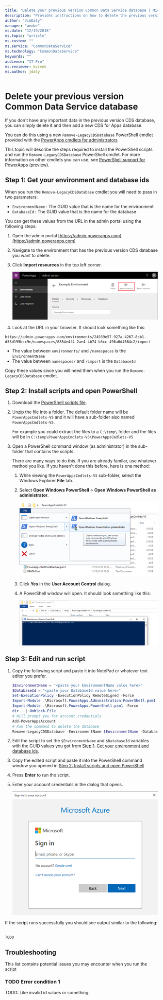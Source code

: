 ```yaml
---
title: "Delete your previous version Common Data Service database | Microsoft Docs"
description: "Provides instructions on how to delete the previous version of Common Data Service database"
author: "JimDaly"
manager: "annbe"
ms.date: "12/19/2018"
ms.topic: "article"
ms.custom: ""
ms.service: "CommonDataService"
ms.technology: "CommonDataService"
keywords: ""
audience: "IT Pro"
ms.reviewer: kvivek
ms.author: jdaly
---
```

# Delete your previous version Common Data Service database 

If you don't have any important data in the previous version CDS database, you can simply delete it and then add a new CDS for Apps database.

You can do this using a new `Remove-LegacyCDSDatabase` PowerShell cmdlet provided with the [PowerApps cmdlets for administrators](/powerapps/administrator/powerapps-powershell#powerapps-cmdlets-for-administrators-preview)

This topic will describe the steps required to install the PowerShell scripts and run the `Remove-LegacyCDSDatabase` PowerShell cmdlet. For more information on other cmdlets you can use, see [PowerShell support for PowerApps (preview)](/powerapps/administrator/powerapps-powershell).

## Step 1: Get your environment and database ids

When you run the `Remove-LegacyCDSDatabase` cmdlet you will need to pass in two parameters:

- `EnvironmentName` : The GUID value that is the name for the environment
- `DatabaseId` : The GUID value that is the name for the database

You can get these values from the URL in the admin portal using the following steps:

1. Open the admin portal [https://admin.powerapps.com](https://admin.powerapps.com)
1. Navigate to the environment that has the previous version CDS database you want to delete.
1. Click **Import resources** in the top left corner.

    ![Import resources button](media/import-resources-button.png)

1. Look at the URL in your browser. It should look something like this:

```
https://admin.powerapps.com/environments/24939e57-927a-4267-8cb1-d53d195bcc9e/namespaces/8854e4f4-2ae4-4b74-b3cc-496a6d4584c2/import
```

- The value between `environments/` and `/namespaces` is the `EnvironmentName`
- The value between `namespaces/` and `/import` is the `DatabaseId`

Copy these values since you will need them when you run the `Remove-LegacyCDSDatabase` cmdlet.

## Step 2: Install scripts and open PowerShell

1. Download the [PowerShell scripts file](https://go.microsoft.com/fwlink/?linkid=2006349).

1. Unzip the file into a folder. The default folder name will be `PowerAppsCmdlets-V5` and it will have a sub-folder also named `PowerAppsCmdlets-V5`.

    For example you could extract the files to a `C:\temp\` folder and the files will be in `C:\temp\PowerAppsCmdlets-V5\PowerAppsCmdlets-V5`

1. Open a PowerShell command window (as administrator) in the sub-folder that contains the scripts.

    There are many ways to do this. If you are already familar, use whatever method you like. If you haven't done this before, here is one method:

    1. While viewing the `PowerAppsCmdlets-V5` sub-folder, select the Windows Explorer **File** tab.
    1. Select **Open Windows PowerShell** > **Open Windows PowerShell as administrator**.
    
        ![FOO](media/open-windows-powershell-as-administrator.png)

    1. Click **Yes** in the **User Account Control** dialog.
    1. A PowerShell window will open. It should look something like this:

        ![PowerShell window](media/powershell-window.png)

## Step 3: Edit and run script

1. Copy the following script and paste it into NotePad or whatever text editor you prefer.

    ```powershell
    $EnvironmentName = "<paste your EnvironmentName value here>"
    $DatabaseId = "<paste your DatabaseId value here>"
    Set-ExecutionPolicy -ExecutionPolicy RemoteSigned -Force
    Import-Module .\Microsoft.PowerApps.Administration.PowerShell.psm1 -Force
    Import-Module .\Microsoft.PowerApps.PowerShell.psm1 -Force
    dir . | Unblock-File
    # Will prompt you for account credentials
    Add-PowerAppsAccount
    # Run the command to delete the database
    Remove-LegacyCDSDatabase -EnvironmentName $EnvironmentName -DatabaseId $DatabaseId
    ```

1. Edit the script to set the `$EnvironmentName` and `$DatabaseId` variables with the GUID values you got from [Step 1: Get your environment and database ids](#step-1-get-your-environment-and-database-ids).

1. Copy the edited script and paste it into the PowerShell command window you opened in [Step 2: Install scripts and open PowerShell](#step-2-install-scripts-and-open-powershell)

1. Press **Enter** to run the script.
1. Enter your account credentials in the dialog that opens.

    ![Prompt for credentials](media/add-powerappsaccount-dialog.png)

If the script runs successfully you should see output similar to the following:

```powershell

TODO

```

## Troubleshooting

This list contains potential issues you may encounter when you run the script

### TODO Error condition 1

TODO: Like invalid id values or something